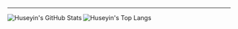 

---
<img align="left" alt="Huseyin's GitHub Stats" src="https://github-readme-stats.vercel.app/api?username=Hzste&show_icons=false&hide_border=false&title_color=FD0000&icon_color=16AEE3&bg_color=09131B&text_color=ffffff&border_color=0c1a25&rank_icon=github"/>
<img align="left" alt="Huseyin's Top Langs" src="https://github-readme-stats.vercel.app/api/top-langs/?username=Hzste&theme=dark&show_icons=true&title_color=fff&text_color=fff&count_private=true&include_all_commits=true&langs_count=5"/>

